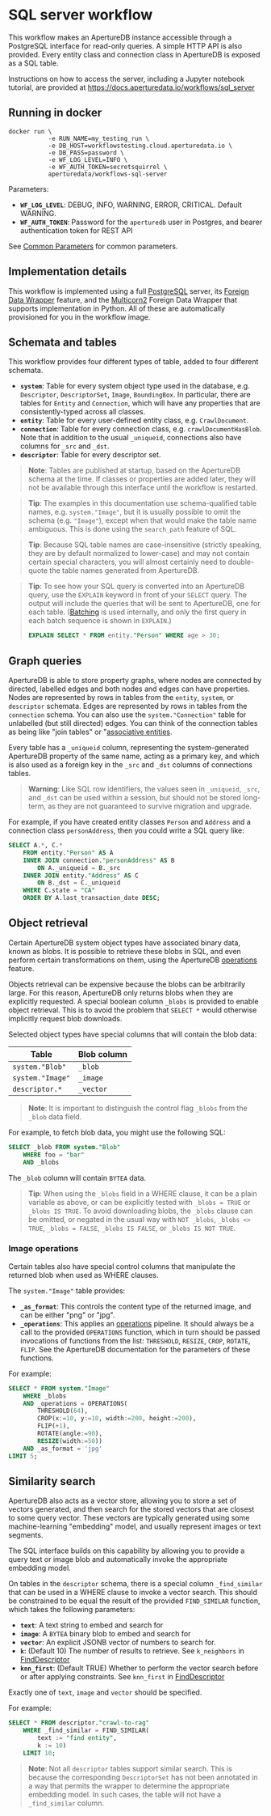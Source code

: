 # SQL server workflow

This workflow makes an ApertureDB instance accessible through a PostgreSQL interface for read-only queries.
A simple HTTP API is also provided.
Every entity class and connection class in ApertureDB is exposed as a SQL table.

Instructions on how to access the server, including a Jupyter notebook tutorial,  are provided at https://docs.aperturedata.io/workflows/sql_server

## Running in docker

```
docker run \
           -e RUN_NAME=my_testing_run \
           -e DB_HOST=workflowstesting.cloud.aperturedata.io \
           -e DB_PASS=password \
           -e WF_LOG_LEVEL=INFO \
           -e WF_AUTH_TOKEN=secretsquirrel \
           aperturedata/workflows-sql-server
```

Parameters: 
* **`WF_LOG_LEVEL`**: DEBUG, INFO, WARNING, ERROR, CRITICAL. Default WARNING.
* **`WF_AUTH_TOKEN`**: Password for the `aperturedb` user in Postgres, and bearer authentication token for REST API

See [Common Parameters](../../README.md#common-parameters) for common parameters.

## Implementation details

This workflow is implemented using 
a full [PostgreSQL](https://www.postgresql.org/) server,
its [Foreign Data Wrapper](https://www.postgresql.org/docs/current/fdwhandler.html) feature,
and the [Multicorn2](https://github.com/pgsql-io/multicorn2) Foreign Data Wrapper that supports implementation in Python.
All of these are automatically provisioned for you in the workflow image.

## Schemata and tables

This workflow provides four different types of table, added to four different schemata.

* **`system`**: Table for every system object type used in the database, e.g. `Descriptor`, `DescriptorSet`, `Image`, `BoundingBox`. In particular, there are tables for `Entity` and `Connection`, which will have any properties that are consistently-typed across all classes.
* **`entity`**: Table for every user-defined entity class, e.g. `CrawlDocument`.
* **`connection`**: Table for every connection class, e.g. `crawlDocumentHasBlob`. Note that in addition to the usual `_uniqueid`, connections also have columns for `_src` and `_dst`.
* **`descriptor`**: Table for every descriptor set.

> **Note**: Tables are published at startup, based on the ApertureDB schema at the time. If classes or properties are added later, they will not be available through this interface until the workflow is restarted. 

> **Tip**: The examples in this documentation use schema-qualified table names, e.g. `system."Image"`, but it is usually possible to omit the schema (e.g. `"Image"`), except when that would make the table name ambiguous.
This is done using the `search_path` feature of SQL.

> **Tip**: Because SQL table names are case-insensitive (strictly speaking, they are by default normalized to lower-case) and may not contain certain special characters, you will almost certainly need to double-quote the table names generated from ApertureDB.

> **Tip**: To see how your SQL query is converted into an ApertureDB query, use the `EXPLAIN` keyword in front of your `SELECT` query. The output will include the queries that will be sent to ApertureDB, one for each table. ([Batching](https://docs.aperturedata.io/query_language/Reference/shared_command_parameters/batch) is used internally, and only the first query in each batch sequence is shown in `EXPLAIN`.)
> ```sql
> EXPLAIN SELECT * FROM entity."Person" WHERE age > 30;
>```

## Graph queries

ApertureDB is able to store property graphs, where nodes are connected by directed, labelled edges and both nodes and edges can have properties.
Nodes are represented by rows in tables from the `entity`, `system`, or `descriptor` schemata.
Edges are represented by rows in tables from the `connection` schema.
You can also use the `system."Connection"` table for unlabelled (but still directed) edges.
You can think of the connection tables as being like "join tables" or "[associative entities](https://en.wikipedia.org/wiki/Associative_entity).

Every table has a `_uniqueid` column, representing the system-generated ApertureDB property of the same name, acting as a primary key, and which is also used as a foreign key in the `_src` and `_dst` columns of connections tables.

> **Warning**: Like SQL row identifiers, the values seen in `_uniqueid`, `_src`, and `_dst` can be used within a session, but should not be stored long-term, as they are not guaranteed to survive migration and upgrade.

For example, if you have created entity classes `Person` and `Address` and a connection class `personAddress`, then you could write a SQL query like:

```sql
SELECT A.*, C.* 
    FROM entity."Person" AS A
    INNER JOIN connection."personAddress" AS B 
        ON A._uniqueid = B._src
    INNER JOIN entity."Address" AS C
        ON B._dst = C._uniqueid
    WHERE C.state = "CA"
    ORDER BY A.last_transaction_date DESC;
```

## Object retrieval 

Certain ApertureDB system object types have associated binary data, known as blobs.
It is possible to retrieve these blobs in SQL, and even perform certain transformations on them, using the ApertureDB [operations](https://docs.aperturedata.io/query_language/Reference/shared_command_parameters/operations) feature.

Objects retrieval can be expensive because the blobs can be arbitrarily large.
For this reason, ApertureDB only returns blobs when they are explicitly requested.
A special boolean column `_blobs` is provided to enable object retrieval.
This is to avoid the problem that `SELECT *` would otherwise implicitly request blob downloads.

Selected object types have special columns that will contain the blob data:

| Table | Blob column |
| --- | --- |
| `system."Blob"` | `_blob` |
| `system."Image"` | `_image` |
| `descriptor.*` | `_vector` |

> **Note**: It is important to distinguish the control flag `_blobs` from the `_blob` data field.

For example, to fetch blob data, you might use the following SQL:

```sql
SELECT _blob FROM system."Blob"
    WHERE foo = "bar"
    AND _blobs
```

The `_blob` column will contain `BYTEA` data.

> **Tip**: When using the `_blobs` field in a WHERE clause, it can be a plain variable as above, or can be explicitly tested with `_blobs = TRUE` or `_blobs IS TRUE`. To avoid downloading blobs, the `_blobs` clause can be omitted, or negated in the usual way with `NOT _blobs`, `_blobs <> TRUE`, `_blobs = FALSE`, `_blobs IS FALSE`, or `_blobs IS NOT TRUE`.

### Image operations

Certain tables also have special control columns that manipulate the returned blob when used as WHERE clauses.

The `system."Image"` table provides:
* **`_as_format`**: This controls the content type of the returned image, and can be either "png" or "jpg".
* **`_operations`**:  This applies an [operations](https://docs.aperturedata.io/query_language/Reference/shared_command_parameters/operations) pipeline. It should always be a call to the provided `OPERATIONS` function, which in turn should be passed invocations of functions from the list: `THRESHOLD`, `RESIZE`, `CROP`, `ROTATE`, `FLIP`. See the ApertureDB documentation for the parameters of these functions.

For example:
```sql
SELECT * FROM system."Image" 
    WHERE _blobs
    AND _operations = OPERATIONS(
        THRESHOLD(64), 
        CROP(x:=10, y:=10, width:=200, height:=200),
        FLIP(+1),
        ROTATE(angle:=90),
        RESIZE(width:=50))
    AND _as_format = 'jpg'
LIMIT 5;
```

## Similarity search

ApertureDB also acts as a vector store, allowing you to store a set of vectors generated, and then search for the stored vectors that are closest to some query vector. These vectors are typically generated using some machine-learning "embedding" model, and usually represent images or text segments.

The SQL interface builds on this capability by allowing you to provide a query text or image blob and automatically invoke the appropriate embedding model.

On tables in the `descriptor` schema, there is a special column `_find_similar` that can be used in a WHERE clause to invoke a vector search. This should be constrained to be equal the result of the provided `FIND_SIMILAR` function, which takes the following parameters:
* **`text`**: A text string to embed and search for
* **`image`**: A `BYTEA` binary blob to embed and search for
* **`vector`**: An explicit JSONB vector of numbers to search for.
* **`k`**: (Default 10) The number of results to retrieve. See `k_neighbors` in [FindDescriptor](https://docs.aperturedata.io/query_language/Reference/descriptor_commands/desc_commands/FindDescriptor)
* **`knn_first`**: (Default TRUE) Whether to perform the vector search before or after applying constraints. See `knn_first` in [FindDescriptor](https://docs.aperturedata.io/query_language/Reference/descriptor_commands/desc_commands/FindDescriptor)

Exactly one of `text`, `image` and `vector` should be specified.

For example:
```sql
SELECT * FROM descriptor."crawl-to-rag"
    WHERE _find_similar = FIND_SIMILAR(
        text := "find entity",
        k := 10)
    LIMIT 10;
```

> **Note**: Not all `descriptor` tables support similar search. This is because the corresponding `DescriptorSet` has not been annotated in a way that permits the wrapper to determine the appropriate embedding model. In such cases, the table will not have a `_find_similar` column.